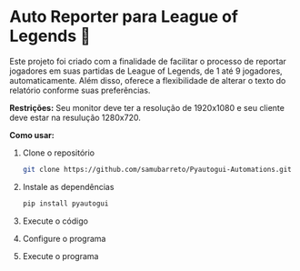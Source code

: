 # Auto Reporter para League of Legends 🚨

Este projeto foi criado com a finalidade de facilitar o processo de reportar jogadores em suas partidas de League of Legends, de 1 até 9 jogadores, automaticamente. Além disso, oferece a flexibilidade de alterar o texto do relatório conforme suas preferências.

**Restrições:** Seu monitor deve ter a resolução de 1920x1080 e seu cliente deve estar na resulução 1280x720.

**Como usar:**

1. Clone o repositório

   ```bash
   git clone https://github.com/samubarreto/Pyautogui-Automations.git
   ```

2. Instale as dependências

   ```bash
   pip install pyautogui
   ```

3. Execute o código
4. Configure o programa
5. Execute o programa
